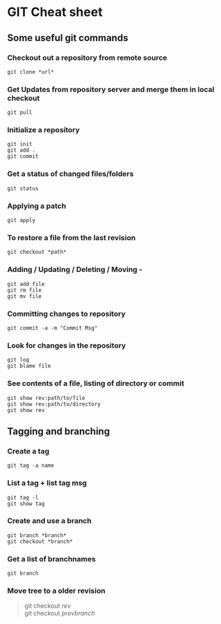 GIT Cheat sheet
===============

## Some useful git commands

### Checkout out a repository from remote source
	git clone *url*

### Get Updates from repository server and merge them in local checkout
	git pull

### Initialize a repository
	git init  
	git add . 
	git commit

### Get a status of changed files/folders
	git status

### Applying a patch
	git apply


### To restore a file from the last revision
	git checkout *path*

### Adding / Updating / Deleting / Moving -
	git add file
	git rm file 
	git mv file

### Committing changes to repository
	git commit -a -m "Commit Msg"

### Look for changes in the repository
	git log
	git blame file
	
### See contents of a file, listing of directory or commit
    git show rev:path/to/file 
    git show rev:path/to/directory 
    git show rev


## Tagging and branching

### Create a tag
	git tag -a name
	
### List a tag + list tag msg
	git tag -l
	git show tag
	
### Create and use a branch
	git branch *branch*
	git checkout *branch*

### Get a list of branchnames
    git branch

### Move tree to a older revision
> git checkout *rev*    
> git checkout *prevbranch*  

